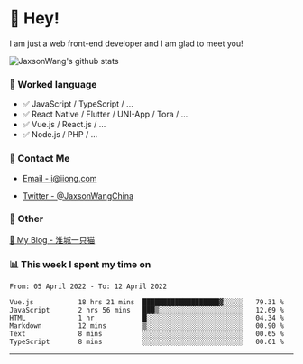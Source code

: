 # 👋 Hey!

I am just a web front-end developer and I am glad to meet you!

![JaxsonWang's github stats](https://github-readme-stats.vercel.app/api?username=JaxsonWang&&show_icons=true&&title_color=1abc9c&&icon_color=1abc9c)


### 📝 Worked language

- ✅ JavaScript / TypeScript / ...
- ✅ React Native / Flutter / UNI-App / Tora / ...
- ✅ Vue.js / React.js / ...
- ✅ Node.js / PHP / ...

### 📮 Contact Me

- [Email - i@iiong.com](mailto:i@iiong.com)

- [Twitter - @JaxsonWangChina](https://twitter.com/JaxsonWangChina)

### 🤪 Other

[📌 My Blog - 淮城一只猫](https://iiong.com)

### 📊 This week I spent my time on

<!--START_SECTION:waka-->

```text
From: 05 April 2022 - To: 12 April 2022

Vue.js           18 hrs 21 mins  ███████████████████▓░░░░░   79.31 %
JavaScript       2 hrs 56 mins   ███▒░░░░░░░░░░░░░░░░░░░░░   12.69 %
HTML             1 hr            █░░░░░░░░░░░░░░░░░░░░░░░░   04.34 %
Markdown         12 mins         ▒░░░░░░░░░░░░░░░░░░░░░░░░   00.90 %
Text             8 mins          ░░░░░░░░░░░░░░░░░░░░░░░░░   00.65 %
TypeScript       8 mins          ░░░░░░░░░░░░░░░░░░░░░░░░░   00.61 %
```

<!--END_SECTION:waka-->

---
